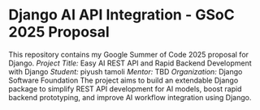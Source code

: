# Django AI API Integration - GSoC 2025 Proposal
This repository contains my Google Summer of Code 2025 proposal for Django.
*Project Title:* Easy AI REST API and Rapid Backend Development with Django
*Student:* piyush tamoli
*Mentor:* TBD
*Organization:* Django Software Foundation
The project aims to build an extendable Django package to simplify REST API development for AI models, boost rapid backend prototyping, and improve AI workflow integration using Django.
